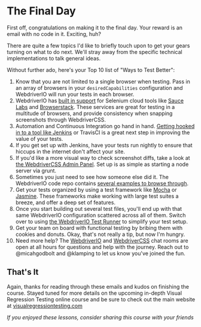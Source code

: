 # The Final Day

First off, congratulations on making it to the final day. Your reward is an email with no code in it. Exciting, huh?

There are quite a few topics I'd like to briefly touch upon to get your gears turning on what to do next. We'll stray away from the specific technical implementations to talk general ideas.

Without further ado, here's your Top 10 list of "Ways to Test Better":

1. Know that you are not limited to a single browser when testing. Pass in an array of browsers in your `desiredCapabilities` configuration and WebdriverIO will run your tests in each browser.
2. WebdriverIO has [built in support](http://webdriver.io/guide/testrunner/cloudservices.html) for Selenium cloud tools like [Sauce Labs](https://saucelabs.com/) and [Browserstack](https://www.browserstack.com/). These services are great for testing in a multitude of browsers, and provide consistency when snapping screenshots through WebdriverCSS.
3. Automation and Continuous Integration go hand in hand. [Getting hooked in to a tool like Jenkins](http://webdriver.io/guide/testrunner/jenkins.html) or TravisCI is a great next step in improving the value of your tests.
4. If you get set up with Jenkins, have your tests run nightly to ensure that hiccups in the internet don't affect your site.
5. If you'd like a more visual way to check screenshot diffs, take a look at [the WebdriverCSS Admin Panel](https://github.com/webdriverio/webdrivercss-adminpanel). Set up is as simple as starting a node server via grunt.
6. Sometimes you just need to see how someone else did it. The WebdriverIO code repo contains [several examples to browse through](https://github.com/webdriverio/webdriverio/tree/master/examples).
7. Get your tests organized by using a test framework like [Mocha](http://mochajs.org/) or [Jasmine](https://github.com/jasmine/jasmine). These frameworks make working with large test suites a breeze, and offer a deep set of features.
8. Once you start building out several test files, you'll end up with that same WebdriverIO configuration scattered across all of them. Switch over to using [the WebdriverIO Test Runner](http://webdriver.io/guide/testrunner/gettingstarted.html) to simplify your test setup.
9. Get your team on board with functional testing by bribing them with cookies and donuts. Okay, that's not really a tip, but now I'm hungry.
10. Need more help? The [WebdriverIO](https://gitter.im/webdriverio/webdriverio) and [WebdriverCSS](https://gitter.im/webdriverio/webdrivercss) chat rooms are open at all hours for questions and help with the journey. Reach out to @micahgodbolt and @klamping to let us know you've joined the fun.

## That's It

Again, thanks for reading through these emails and kudos on finishing the course. Stayed tuned for more details on the upcoming in-depth Visual Regression Testing online course and be sure to check out the main website at [visualregressiontesting.com](http://visualregressiontesting.com)

*If you enjoyed these lessons, consider sharing this course with your friends*
